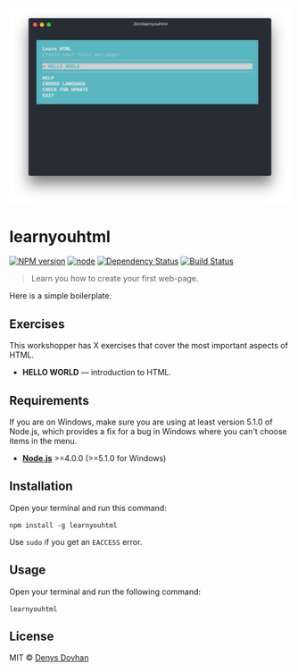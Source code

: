 ![learnyouhtml](./preview.png)

# learnyouhtml

[![NPM version][npm-image]][npm-url]
[![node][node-image]][node-url]
[![Dependency Status][depstat-image]][depstat-url]
[![Build Status][buildstat-image]][buildstat-url]

> Learn you how to create your first web-page.

Here is a simple boilerplate.

## Exercises

This workshopper has X exercises that cover the most important aspects of HTML.

* **HELLO WORLD** — introduction to HTML.

## Requirements

If you are on Windows, make sure you are using at least version 5.1.0 of Node.js, which provides a fix for a bug in Windows where you can't choose items in the menu.

* [**Node.js**](node-url) >=4.0.0 (>=5.1.0 for Windows)

## Installation

Open your terminal and run this command:

    npm install -g learnyouhtml

Use `sudo` if you get an `EACCESS` error.

## Usage

Open your terminal and run the following command:

    learnyouhtml

## License

MIT © [Denys Dovhan](http://denysdovhan.com)

<!-- References -->

[html]: https://en.wikipedia.org/wiki/HTML

<!-- Badges -->

[npm-url]: https://npmjs.org/package/learnyouhtml
[npm-image]: https://img.shields.io/npm/v/learnyouhtml.svg?style=flat-square

[node-url]: https://nodejs.org/en/download/
[node-image]: https://img.shields.io/node/v/learnyouhtml.svg?style=flat-square

[depstat-url]: https://david-dm.org/denysdovhan/learnyouhtml
[depstat-image]: https://david-dm.org/denysdovhan/learnyouhtml.svg?style=flat-square

[buildstat-url]: https://travis-ci.org/denysdovhan/learnyouhtml
[buildstat-image]: https://img.shields.io/travis/denysdovhan/learnyouhtml.svg?style=flat-square
